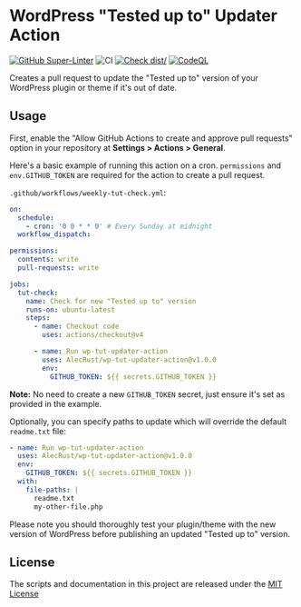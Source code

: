 # WordPress "Tested up to" Updater Action

[![GitHub Super-Linter](https://github.com/actions/typescript-action/actions/workflows/linter.yml/badge.svg)](https://github.com/super-linter/super-linter)
![CI](https://github.com/actions/typescript-action/actions/workflows/ci.yml/badge.svg)
[![Check dist/](https://github.com/actions/typescript-action/actions/workflows/check-dist.yml/badge.svg)](https://github.com/actions/typescript-action/actions/workflows/check-dist.yml)
[![CodeQL](https://github.com/actions/typescript-action/actions/workflows/codeql-analysis.yml/badge.svg)](https://github.com/actions/typescript-action/actions/workflows/codeql-analysis.yml)

Creates a pull request to update the "Tested up to" version of your WordPress
plugin or theme if it's out of date.

## Usage

First, enable the "Allow GitHub Actions to create and approve pull requests"
option in your repository at **Settings > Actions > General**.

Here's a basic example of running this action on a cron. `permissions` and
`env.GITHUB_TOKEN` are required for the action to create a pull request.

`.github/workflows/weekly-tut-check.yml`:

```yaml
on:
  schedule:
    - cron: '0 0 * * 0' # Every Sunday at midnight
  workflow_dispatch:

permissions:
  contents: write
  pull-requests: write

jobs:
  tut-check:
    name: Check for new "Tested up to" version
    runs-on: ubuntu-latest
    steps:
      - name: Checkout code
        uses: actions/checkout@v4

      - name: Run wp-tut-updater-action
        uses: AlecRust/wp-tut-updater-action@v1.0.0
        env:
          GITHUB_TOKEN: ${{ secrets.GITHUB_TOKEN }}
```

**Note:** No need to create a new `GITHUB_TOKEN` secret, just ensure it's set as
provided in the example.

Optionally, you can specify paths to update which will override the default
`readme.txt` file:

```yaml
- name: Run wp-tut-updater-action
  uses: AlecRust/wp-tut-updater-action@v1.0.0
  env:
    GITHUB_TOKEN: ${{ secrets.GITHUB_TOKEN }}
  with:
    file-paths: |
      readme.txt
      my-other-file.php
```

Please note you should thoroughly test your plugin/theme with the new version of
WordPress before publishing an updated "Tested up to" version.

## License

The scripts and documentation in this project are released under the
[MIT License](LICENSE)
